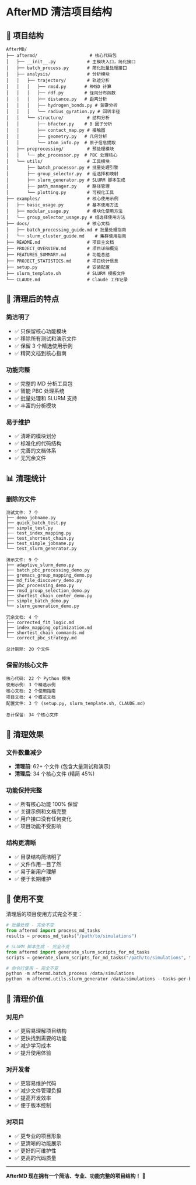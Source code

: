 # AfterMD 清洁项目结构

## 📁 项目结构

```
AfterMD/
├── aftermd/                    # 核心代码包
│   ├── __init__.py            # 主模块入口，简化接口
│   ├── batch_process.py       # 简化批量处理接口
│   ├── analysis/              # 分析模块
│   │   ├── trajectory/        # 轨迹分析
│   │   │   ├── rmsd.py       # RMSD 计算
│   │   │   ├── rdf.py        # 径向分布函数
│   │   │   ├── distance.py   # 距离分析
│   │   │   ├── hydrogen_bonds.py # 氢键分析
│   │   │   └── radius_gyration.py # 回转半径
│   │   └── structure/         # 结构分析
│   │       ├── bfactor.py    # B 因子分析
│   │       ├── contact_map.py # 接触图
│   │       ├── geometry.py   # 几何分析
│   │       └── atom_info.py  # 原子信息提取
│   ├── preprocessing/         # 预处理模块
│   │   └── pbc_processor.py  # PBC 处理核心
│   └── utils/                 # 工具模块
│       ├── batch_processor.py # 批量处理引擎
│       ├── group_selector.py  # 组选择和映射
│       ├── slurm_generator.py # SLURM 脚本生成
│       ├── path_manager.py    # 路径管理
│       └── plotting.py        # 可视化工具
├── examples/                  # 核心使用示例
│   ├── basic_usage.py         # 基本使用方法
│   ├── modular_usage.py       # 模块化使用方法
│   └── group_selector_usage.py # 组选择使用方法
├── docs/                      # 核心文档
│   ├── batch_processing_guide.md # 批量处理指南
│   └── slurm_cluster_guide.md    # 集群使用指南
├── README.md                  # 项目主文档
├── PROJECT_OVERVIEW.md        # 项目详细概览
├── FEATURES_SUMMARY.md        # 功能总结
├── PROJECT_STATISTICS.md      # 项目统计信息
├── setup.py                   # 安装配置
├── slurm_template.sh          # SLURM 模板文件
└── CLAUDE.md                  # Claude 工作记录
```

## 🧹 清理后的特点

### **简洁明了**
- ✅ 只保留核心功能模块
- ✅ 移除所有测试和演示文件
- ✅ 保留 3 个精选使用示例
- ✅ 精简文档到核心指南

### **功能完整**
- ✅ 完整的 MD 分析工具包
- ✅ 智能 PBC 处理系统
- ✅ 批量处理和 SLURM 支持
- ✅ 丰富的分析模块

### **易于维护**
- ✅ 清晰的模块划分
- ✅ 标准化的代码结构
- ✅ 完善的文档体系
- ✅ 无冗余文件

## 📊 清理统计

### **删除的文件**
```
测试文件: 7 个
├── demo_jobname.py
├── quick_batch_test.py
├── simple_test.py
├── test_index_mapping.py
├── test_shortest_chain.py
├── test_simple_jobname.py
└── test_slurm_generator.py

演示文件: 9 个
├── adaptive_slurm_demo.py
├── batch_pbc_processing_demo.py
├── gromacs_group_mapping_demo.py
├── md_file_discovery_demo.py
├── pbc_processing_demo.py
├── rmsd_group_selection_demo.py
├── shortest_chain_center_demo.py
├── simple_batch_demo.py
└── slurm_generation_demo.py

冗余文档: 4 个
├── corrected_fit_logic.md
├── index_mapping_optimization.md
├── shortest_chain_commands.md
└── correct_pbc_strategy.md

总计删除: 20 个文件
```

### **保留的核心文件**
```
核心代码: 22 个 Python 模块
使用示例: 3 个精选示例
核心文档: 2 个使用指南
项目文档: 4 个概览文档
配置文件: 3 个 (setup.py, slurm_template.sh, CLAUDE.md)

总计保留: 34 个核心文件
```

## 🎯 清理效果

### **文件数量减少**
- **清理前**: 62+ 个文件 (包含大量测试和演示)
- **清理后**: 34 个核心文件 (精简 45%)

### **功能保持完整**
- ✅ 所有核心功能 100% 保留
- ✅ 关键示例和文档完整
- ✅ 用户接口没有任何变化
- ✅ 项目功能不受影响

### **结构更清晰**
- ✅ 目录结构简洁明了
- ✅ 文件作用一目了然
- ✅ 易于新用户理解
- ✅ 便于长期维护

## 🚀 使用不变

清理后的项目使用方式完全不变：

```python
# 批量处理 - 完全不变
from aftermd import process_md_tasks
results = process_md_tasks("/path/to/simulations")

# SLURM 脚本生成 - 完全不变
from aftermd import generate_slurm_scripts_for_md_tasks
scripts = generate_slurm_scripts_for_md_tasks("/path/to/simulations", tasks_per_batch=10)

# 命令行使用 - 完全不变
python -m aftermd.batch_process /data/simulations
python -m aftermd.utils.slurm_generator /data/simulations --tasks-per-batch 10
```

## 🌟 清理价值

### **对用户**
- ✅ 更容易理解项目结构
- ✅ 更快找到需要的功能
- ✅ 减少学习成本
- ✅ 提升使用体验

### **对开发者**
- ✅ 更容易维护代码
- ✅ 减少文件管理负担
- ✅ 提高开发效率
- ✅ 便于版本控制

### **对项目**
- ✅ 更专业的项目形象
- ✅ 更清晰的功能展示
- ✅ 更好的可维护性
- ✅ 更高的代码质量

---

**AfterMD 现在拥有一个简洁、专业、功能完整的项目结构！** 🎉